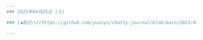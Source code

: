 ```yaml
---
### 2023年04月25日 (火)

### [◀️前日へ](https://github.com/yuasys/chatty-journal/blob/main/2023/04/2023-04-24.md)&emsp;&emsp;&emsp;&emsp;[翌日へ▶️](https://github.com/yuasys/chatty-journal/blob/main/2023/04/2023-04-26.md)

---
```


